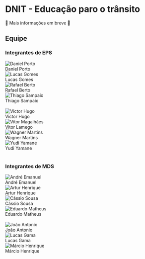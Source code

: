 # DNIT - Educação paro o trânsito

🚧 Mais informações em breve 🚧

## Equipe

### Integrantes de EPS

<div class="container">
	<div class="row">
		<div class="col-sm container-img">
       			<img src="https://github.com/DanielPortods.png" alt="Daniel Porto" class="img-thumbnail image">
        		<div class="middle">
            			<a href="https://github.com/DanielPortods" style="text-decoration:none">
                		<div class="text"> Daniel Porto </div>
				 </a>
        		</div>
    	</div>
		<div class="col-sm container-img">
       			<img src="https://github.com/LucasGlopes.png" alt="Lucas Gomes" class="img-thumbnail image">
        		<div class="middle">
            			<a href="https://github.com/LucasGlopes" style="text-decoration:none">
                		<div class="text"> Lucas Gomes </div>
				 </a>
        		</div>
    	</div>
		<div class="col-sm container-img">
       			<img src="https://github.com/RafaelBP02.png" alt="Rafael Berto" class="img-thumbnail image">
        		<div class="middle">
            			<a href="https://github.com/RafaelBP02" style="text-decoration:none">
                		<div class="text"> Rafael Berto </div>
				 </a>
        		</div>
    		</div>
		<div class="col-sm container-img">
       			<img src="https://github.com/thiagohdaqw.png" alt="Thiago Sampaio" class="img-thumbnail image">
        		<div class="middle">
            			<a href="https://github.com/thiagohdaqw" style="text-decoration:none">
                		<div class="text"> Thiago Sampaio </div>
				 </a>
        		</div>
    	</div>
	</div>
	<br>
	<div class="row">
		<div class="col-sm container-img">
       			<img src="https://github.com/victorhugo21.png" alt="Victor Hugo" class="img-thumbnail image">
        		<div class="middle">
            			<a href="https://github.com/victorhugo21" style="text-decoration:none">
                		<div class="text"> Victor Hugo </div>
				 </a>
        		</div>
    	</div>
		<div class="col-sm container-img">
       			<img src="https://github.com/VitorLamego.png" alt="Vitor Magalhães" class="img-thumbnail image">
        		<div class="middle">
            			<a href="https://github.com/VitorLamego" style="text-decoration:none">
                		<div class="text"> Vitor Lamego </div>
				 </a>
        		</div>
    		</div>
		<div class="col-sm container-img">
       			<img src="https://github.com/wagnermc506.png" alt="Wagner Martins" class="img-thumbnail image">
        		<div class="middle">
            			<a href="https://github.com/wagnermc506" style="text-decoration:none">
                		<div class="text"> Wagner Martins </div>
				 </a>
        		</div>
    		</div>
		<div class="col-sm container-img">
       			<img src="https://github.com/yudi-azvd.png" alt="Yudi Yamane" class="img-thumbnail image">
        		<div class="middle">
            			<a href="https://github.com/yudi-azvd" style="text-decoration:none">
                		<div class="text"> Yudi Yamane </div>
				 </a>
        		</div>
    		</div>
	</div>
</div>

</br>

### Integrantes de MDS

<div class="container">
	<div class="row">
		<div class="col-sm container-img">
       			<img src="https://github.com/Hunter104.png" alt="André Emanuel" class="img-thumbnail image">
        		<div class="middle">
            			<a href="https://github.com/Hunter104" style="text-decoration:none">
                		<div class="text"> André Emanuel </div>
				 </a>
        		</div>
    	</div>
		<div class="col-sm container-img">
       			<img src="https://github.com/H0lzz.png" alt="Artur Henrique" class="img-thumbnail image">
        		<div class="middle">
            			<a href="https://github.com/H0lzz" style="text-decoration:none">
                		<div class="text"> Artur Henrique </div>
				 </a>
        		</div>
    	</div>
		<div class="col-sm container-img">
       			<img src="https://github.com/csreis72.png" alt="Cássio Sousa" class="img-thumbnail image">
        		<div class="middle">
            			<a href="https://github.com/csreis72" style="text-decoration:none">
                		<div class="text"> Cássio Sousa </div>
				 </a>
        		</div>
    		</div>
		<div class="col-sm container-img">
       			<img src="https://github.com/DiceRunner714.png" alt="Eduardo Matheus" class="img-thumbnail image">
        		<div class="middle">
            			<a href="https://github.com/DiceRunner714" style="text-decoration:none">
                		<div class="text"> Eduardo Matheus </div>
				 </a>
        		</div>
    	</div>
	</div>
	<br>
	<div class="row">
		<div class="col-sm container-img">
       			<img src="https://github.com/joaoseisei.png" alt="João Antonio" class="img-thumbnail image">
        		<div class="middle">
            			<a href="https://github.com/joaoseisei" style="text-decoration:none">
                		<div class="text"> João Antonio </div>
				 </a>
        		</div>
    	</div>
		<div class="col-sm container-img">
       			<img src="https://github.com/bottinolucas.png" alt="Lucas Gama" class="img-thumbnail image">
        		<div class="middle">
            			<a href="https://github.com/bottinolucas" style="text-decoration:none">
                		<div class="text"> Lucas Gama </div>
				 </a>
        		</div>
    	</div>
		<div class="col-sm container-img">
       			<img src="https://github.com/DeM4rcio.png" alt="Márcio Henrique" class="img-thumbnail image">
        		<div class="middle">
            			<a href="https://github.com/DeM4rcio" style="text-decoration:none">
                		<div class="text"> Márcio Henrique </div>
				 </a>
        		</div>
    	</div>
		<div class="col-sm container-img">       			
    	</div>
	</div>
</div>

<!-- 
For full documentation visit [mkdocs.org](https://www.mkdocs.org).

## Commands

* `mkdocs new [dir-name]` - Create a new project.
* `mkdocs serve` - Start the live-reloading docs server.
* `mkdocs build` - Build the documentation site.
* `mkdocs -h` - Print help message and exit.

## Project layout

    mkdocs.yml    # The configuration file.
    docs/
        index.md  # The documentation homepage.
        ...       # Other markdown pages, images and other files.
 -->